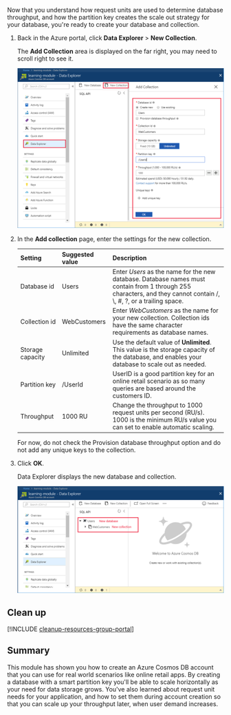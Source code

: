 Now that you understand how request units are used to determine database throughput, and how the partition key creates the scale out strategy for your database, you're ready to create your database and collection.

1. Back in the Azure portal, click **Data Explorer** > **New Collection**.
    
    The **Add Collection** area is displayed on the far right, you may need to scroll right to see it.

    ![The Azure portal Data Explorer, Add Collection blade](../media/5-create-a-database-and-collection/azure-cosmosdb-data-explorer.png)

2. In the **Add collection** page, enter the settings for the new collection.

    Setting|Suggested value|Description
    ---|---|---
    Database id|Users|Enter *Users* as the name for the new database. Database names must contain from 1 through 255 characters, and they cannot contain /, \\, #, ?, or a trailing space.
    Collection id|WebCustomers|Enter *WebCustomers* as the name for your new collection. Collection ids have the same character requirements as database names.
    Storage capacity| Unlimited |Use the default value of **Unlimited**. This value is the storage capacity of the database, and enables your database to scale out as needed.
    Partition key|/UserId|UserID is a good partition key for an online retail scenario as so many queries are based around the customers ID.
    Throughput|1000 RU|Change the throughput to 1000 request units per second (RU/s). 1000 is the minimum RU/s value you can set to enable automatic scaling.
    
    For now, do not check the Provision database throughput option and do not add any unique keys to the collection. 
    
3. Click **OK**.

    Data Explorer displays the new database and collection.

    ![The Azure portal Data Explorer, showing the new database and collection](../media/5-create-a-database-and-collection/azure-cosmos-db-new-collection.png)

## Clean up

[!INCLUDE [cleanup-resources-group-portal](../../includes/cleanup-resources-group-portal.md)]

## Summary

This module has shown you how to create an Azure Cosmos DB account that you can use for real world scenarios like online retail apps. By creating a database with a smart partition key you'll be able to scale horizontally as your need for data storage grows. You've also learned about request unit needs for your application, and how to set them during account creation so that you can scale up your throughput later, when user demand increases.